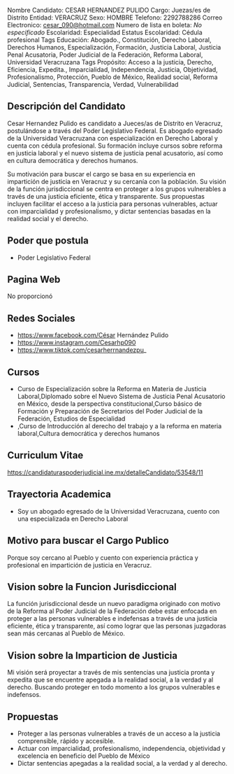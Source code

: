 Nombre Candidato: CESAR HERNANDEZ PULIDO
Cargo: Juezas/es de Distrito
Entidad: VERACRUZ
Sexo: HOMBRE
Telefono: 2292788286
Correo Electronico: cesar_090@hotmail.com
Numero de lista en boleta: *No especificado*
Escolaridad: Especialidad
Estatus Escolaridad: Cédula profesional
Tags Educación: Abogado., Constitución, Derecho Laboral, Derechos Humanos, Especialización, Formación, Justicia Laboral, Justicia Penal Acusatoria, Poder Judicial de la Federación, Reforma Laboral, Universidad Veracruzana
Tags Propósito: Acceso a la justicia, Derecho, Eficiencia, Expedita., Imparcialidad, Independencia, Justicia, Objetividad, Profesionalismo, Protección, Pueblo de México, Realidad social, Reforma Judicial, Sentencias, Transparencia, Verdad, Vulnerabilidad


## Descripción del Candidato 

Cesar Hernandez Pulido es candidato a Jueces/as de Distrito en Veracruz, postulándose a través del Poder Legislativo Federal. Es abogado egresado de la Universidad Veracruzana con especialización en Derecho Laboral y cuenta con cédula profesional. Su formación incluye cursos sobre reforma en justicia laboral y el nuevo sistema de justicia penal acusatorio, así como en cultura democrática y derechos humanos.

Su motivación para buscar el cargo se basa en su experiencia en impartición de justicia en Veracruz y su cercanía con la población. Su visión de la función jurisdiccional se centra en proteger a los grupos vulnerables a través de una justicia eficiente, ética y transparente. Sus propuestas incluyen facilitar el acceso a la justicia para personas vulnerables, actuar con imparcialidad y profesionalismo, y dictar sentencias basadas en la realidad social y el derecho.


## Poder que postula

- Poder Legislativo Federal


## Pagina Web

No proporcionó


## Redes Sociales

- https://www.facebook.com/César Hernández Pulido
- https://www.instagram.com/Cesarhp090
- https://www.tiktok.com/cesarherrnandezpu_


## Cursos

- Curso de Especialización sobre la Reforma en Materia de Justicia Laboral,Diplomado sobre el Nuevo Sistema de Justicia Penal Acusatorio en México, desde la perspectiva constitucional,Curso básico de Formación y Preparación de Secretarios del Poder Judicial de la Federación, Estudios de Especialidad
- ,Curso de Introducción al derecho del trabajo y a la reforma en materia laboral,Cultura democrática y derechos humanos


## Curriculum Vitae

https://candidaturaspoderjudicial.ine.mx/detalleCandidato/53548/11


## Trayectoria Academica

- Soy un abogado egresado de la Universidad Veracruzana, cuento con una especializada en Derecho Laboral


## Motivo para buscar el Cargo Publico

Porque soy cercano al Pueblo y cuento con experiencia práctica y profesional en impartición de justicia en Veracruz.


## Vision sobre la Funcion Jurisdiccional

La función jurisdiccional desde un nuevo paradigma originado con motivo de la Reforma al Poder Judicial de la Federación debe estar enfocada en proteger a las personas vulnerables e indefensas a través de una justicia eficiente, ética y transparente, así como lograr que las personas juzgadoras sean más cercanas al Pueblo de México.


## Vision sobre la Imparticion de Justicia

Mi visión será proyectar a través de mis sentencias una justicia pronta y expedita que se encuentre apegada a la realidad social, a la verdad y al derecho. Buscando proteger en todo momento a los grupos vulnerables e indefensos.


## Propuestas

- Proteger a las personas vulnerables a través de un acceso a la justicia comprensible, rápido y accesible.
- Actuar con imparcialidad, profesionalismo, independencia, objetividad y excelencia en beneficio del Pueblo de México
- Dictar sentencias apegadas a la realidad social, a la verdad y al derecho.

